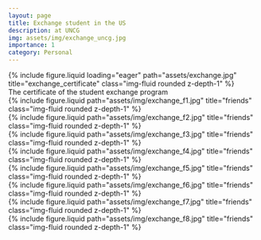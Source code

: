 ```yaml
---
layout: page
title: Exchange student in the US
description: at UNCG
img: assets/img/exchange_uncg.jpg
importance: 1
category: Personal
---
```


<div class="row">
    <div class="col-sm mt-3 mt-md-0">
        {% include figure.liquid loading="eager" path="assets/exchange.jpg" title="exchange_certificate" class="img-fluid rounded z-depth-1" %}
    </div>
</div>
<div>
	<div class="caption">
    The certificate of the student exchange program
	</div>
</div>


<div class="row justify-content-sm-center">
    <div class="col-sm-6 mt-3 mt-md-0">
        {% include figure.liquid path="assets/img/exchange_f1.jpg" title="friends" class="img-fluid rounded z-depth-1" %}
    </div>
    <div class="col-sm-6 mt-3 mt-md-0">
        {% include figure.liquid path="assets/img/exchange_f2.jpg" title="friends" class="img-fluid rounded z-depth-1" %}
    </div>
</div>
<div class="row justify-content-sm-center">
    <div class="col-sm-6 mt-3 mt-md-0">
        {% include figure.liquid path="assets/img/exchange_f3.jpg" title="friends" class="img-fluid rounded z-depth-1" %}
    </div>
    <div class="col-sm-6 mt-3 mt-md-0">
        {% include figure.liquid path="assets/img/exchange_f4.jpg" title="friends" class="img-fluid rounded z-depth-1" %}
    </div>
</div>
<div class="row justify-content-sm-center">
    <div class="col-sm-6 mt-3 mt-md-0">
        {% include figure.liquid path="assets/img/exchange_f5.jpg" title="friends" class="img-fluid rounded z-depth-1" %}
    </div>
    <div class="col-sm-6 mt-3 mt-md-0">
        {% include figure.liquid path="assets/img/exchange_f6.jpg" title="friends" class="img-fluid rounded z-depth-1" %}
    </div>
</div>
<div class="row justify-content-sm-center">
    <div class="col-sm-6 mt-3 mt-md-0">
        {% include figure.liquid path="assets/img/exchange_f7.jpg" title="friends" class="img-fluid rounded z-depth-1" %}
    </div>
    <div class="col-sm-6 mt-3 mt-md-0">
        {% include figure.liquid path="assets/img/exchange_f8.jpg" title="friends" class="img-fluid rounded z-depth-1" %}
    </div>
</div>